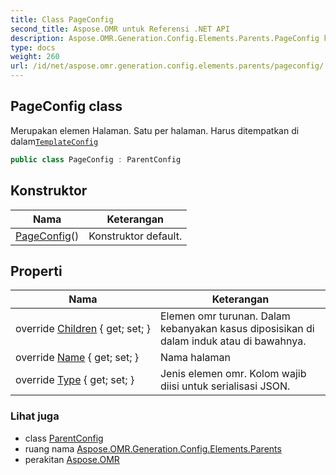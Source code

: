 ```yaml
---
title: Class PageConfig
second_title: Aspose.OMR untuk Referensi .NET API
description: Aspose.OMR.Generation.Config.Elements.Parents.PageConfig kelas. Merupakan elemen Halaman. Satu per halaman. Harus ditempatkan di dalamTemplateConfig
type: docs
weight: 260
url: /id/net/aspose.omr.generation.config.elements.parents/pageconfig/
---
```

## PageConfig class

Merupakan elemen Halaman. Satu per halaman. Harus ditempatkan di dalam[`TemplateConfig`](../../aspose.omr.generation.config/templateconfig/)

```csharp
public class PageConfig : ParentConfig
```

## Konstruktor

| Nama | Keterangan |
| --- | --- |
| [PageConfig](pageconfig/)() | Konstruktor default. |

## Properti

| Nama | Keterangan |
| --- | --- |
| override [Children](../../aspose.omr.generation.config.elements.parents/pageconfig/children/) { get; set; } | Elemen omr turunan. Dalam kebanyakan kasus diposisikan di dalam induk atau di bawahnya. |
| override [Name](../../aspose.omr.generation.config.elements.parents/pageconfig/name/) { get; set; } | Nama halaman |
| override [Type](../../aspose.omr.generation.config.elements.parents/pageconfig/type/) { get; set; } | Jenis elemen omr. Kolom wajib diisi untuk serialisasi JSON. |

### Lihat juga

* class [ParentConfig](../../aspose.omr.generation.config/parentconfig/)
* ruang nama [Aspose.OMR.Generation.Config.Elements.Parents](../../aspose.omr.generation.config.elements.parents/)
* perakitan [Aspose.OMR](../../)


